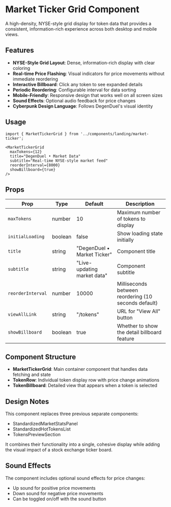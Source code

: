 # Market Ticker Grid Component

A high-density, NYSE-style grid display for token data that provides a consistent, information-rich experience across both desktop and mobile views.

## Features

- **NYSE-Style Grid Layout**: Dense, information-rich display with clear coloring
- **Real-time Price Flashing**: Visual indicators for price movements without immediate reordering
- **Interactive Billboard**: Click any token to see expanded details
- **Periodic Reordering**: Configurable interval for data sorting
- **Mobile-Friendly**: Responsive design that works well on all screen sizes
- **Sound Effects**: Optional audio feedback for price changes
- **Cyberpunk Design Language**: Follows DegenDuel's visual identity

## Usage

```tsx
import { MarketTickerGrid } from '../components/landing/market-ticker';

<MarketTickerGrid 
  maxTokens={12} 
  title="DegenDuel • Market Data"
  subtitle="Real-time NYSE-style market feed"
  reorderInterval={8000}
  showBillboard={true}
/>
```

## Props

| Prop | Type | Default | Description |
|------|------|---------|-------------|
| `maxTokens` | number | 10 | Maximum number of tokens to display |
| `initialLoading` | boolean | false | Show loading state initially |
| `title` | string | "DegenDuel • Market Ticker" | Component title |
| `subtitle` | string | "Live-updating market data" | Component subtitle |
| `reorderInterval` | number | 10000 | Milliseconds between reordering (10 seconds default) |
| `viewAllLink` | string | "/tokens" | URL for "View All" button |
| `showBillboard` | boolean | true | Whether to show the detail billboard feature |

## Component Structure

- **MarketTickerGrid**: Main container component that handles data fetching and state
- **TokenRow**: Individual token display row with price change animations
- **TokenBillboard**: Detailed view that appears when a token is selected

## Design Notes

This component replaces three previous separate components:
- StandardizedMarketStatsPanel
- StandardizedHotTokensList
- TokensPreviewSection

It combines their functionality into a single, cohesive display while adding the visual impact of a stock exchange ticker board.

## Sound Effects

The component includes optional sound effects for price changes:
- Up sound for positive price movements
- Down sound for negative price movements
- Can be toggled on/off with the sound button
